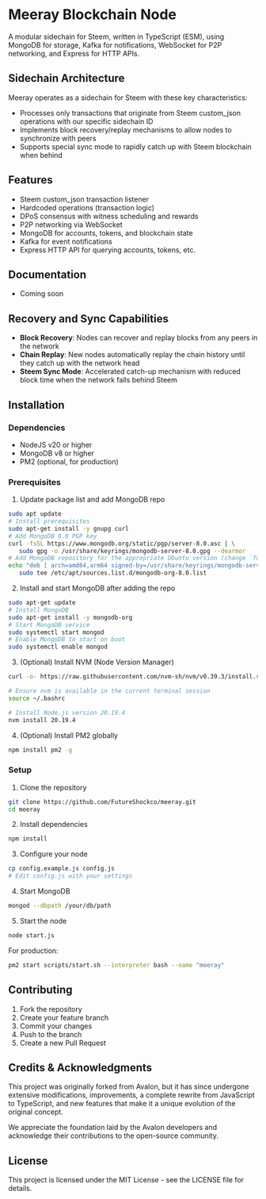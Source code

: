 # Meeray Blockchain Node

A modular sidechain for Steem, written in TypeScript (ESM), using MongoDB for storage, Kafka for notifications, WebSocket for P2P networking, and Express for HTTP APIs.

## Sidechain Architecture

Meeray operates as a sidechain for Steem with these key characteristics:
- Processes only transactions that originate from Steem custom_json operations with our specific sidechain ID
- Implements block recovery/replay mechanisms to allow nodes to synchronize with peers
- Supports special sync mode to rapidly catch up with Steem blockchain when behind

## Features
- Steem custom_json transaction listener
- Hardcoded operations (transaction logic)
- DPoS consensus with witness scheduling and rewards
- P2P networking via WebSocket
- MongoDB for accounts, tokens, and blockchain state
- Kafka for event notifications
- Express HTTP API for querying accounts, tokens, etc.

## Documentation
- Coming soon

## Recovery and Sync Capabilities
- **Block Recovery**: Nodes can recover and replay blocks from any peers in the network
- **Chain Replay**: New nodes automatically replay the chain history until they catch up with the network head
- **Steem Sync Mode**: Accelerated catch-up mechanism with reduced block time when the network falls behind Steem


## Installation

### Dependencies
- NodeJS v20 or higher
- MongoDB v8 or higher
- PM2 (optional, for production)

### Prerequisites

1. Update package list and add MongoDB repo
```bash
sudo apt update
# Install prerequisites
sudo apt-get install -y gnupg curl
# Add MongoDB 8.0 PGP key
curl -fsSL https://www.mongodb.org/static/pgp/server-8.0.asc | \
   sudo gpg -o /usr/share/keyrings/mongodb-server-8.0.gpg --dearmor
# Add MongoDB repository for the appropriate Ubuntu version (change `focal` if needed)
echo "deb [ arch=amd64,arm64 signed-by=/usr/share/keyrings/mongodb-server-8.0.gpg ] https://repo.mongodb.org/apt/ubuntu focal/mongodb-org/8.0 multiverse" | \
   sudo tee /etc/apt/sources.list.d/mongodb-org-8.0.list
```

2. Install and start MongoDB after adding the repo
```bash
sudo apt-get update
# Install MongoDB
sudo apt-get install -y mongodb-org
# Start MongoDB service
sudo systemctl start mongod
# Enable MongoDB to start on boot
sudo systemctl enable mongod
```

3. (Optional) Install NVM (Node Version Manager) 
```bash
curl -o- https://raw.githubusercontent.com/nvm-sh/nvm/v0.39.3/install.sh | bash

# Ensure nvm is available in the current terminal session
source ~/.bashrc

# Install Node.js version 20.19.4
nvm install 20.19.4
```

4. (Optional) Install PM2 globally
```bash
npm install pm2 -g
```

### Setup
1. Clone the repository
```bash
git clone https://github.com/FutureShockco/meeray.git
cd meeray
```

2. Install dependencies
```bash
npm install
```

3. Configure your node
```bash
cp config.example.js config.js
# Edit config.js with your settings
```

4. Start MongoDB
```bash
mongod --dbpath /your/db/path
```

5. Start the node
```bash
node start.js
```

For production:
```bash
pm2 start scripts/start.sh --interpreter bash --name "meeray"
```

## Contributing

1. Fork the repository
2. Create your feature branch
3. Commit your changes
4. Push to the branch
5. Create a new Pull Request

## Credits & Acknowledgments

This project was originally forked from Avalon, but it has since undergone extensive modifications, improvements, a complete rewrite from JavaScript to TypeScript, and new features that make it a unique evolution of the original concept.

We appreciate the foundation laid by the Avalon developers and acknowledge their contributions to the open-source community.

## License

This project is licensed under the MIT License - see the LICENSE file for details.
